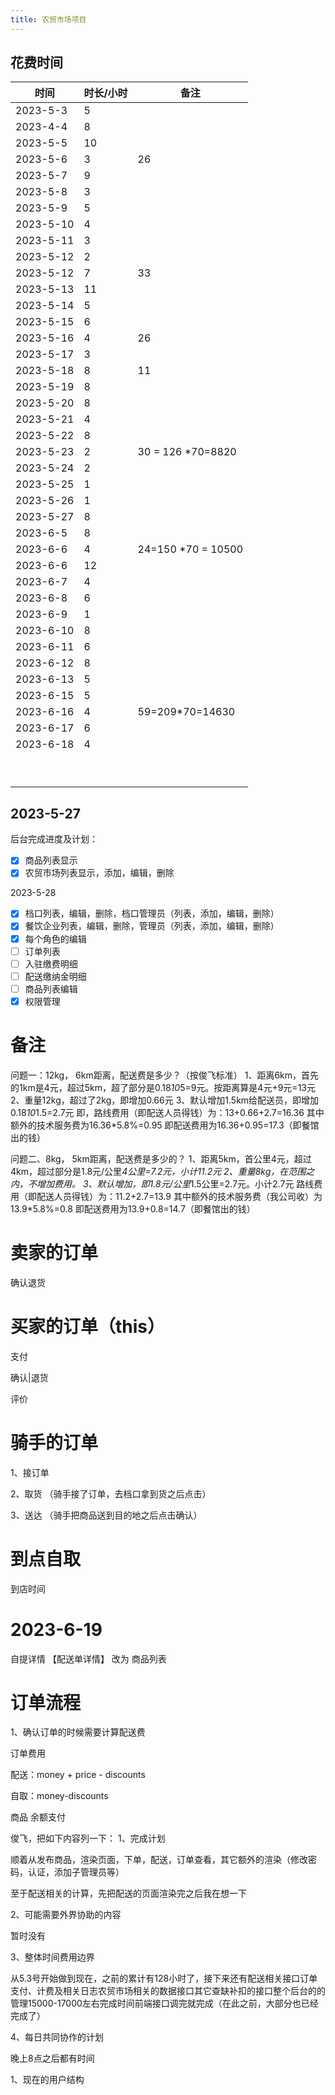 ```yaml
---
title: 农贸市场项目
---
```


## 花费时间

| 时间      | 时长/小时 | 备注                |
| --------- | --------- | ------------------- |
| 2023-5-3  | 5         |                     |
| 2023-4-4  | 8         |                     |
| 2023-5-5  | 10        |                     |
| 2023-5-6  | 3         | 26                  |
| 2023-5-7  | 9         |                     |
| 2023-5-8  | 3         |                     |
| 2023-5-9  | 5         |                     |
| 2023-5-10 | 4         |                     |
| 2023-5-11 | 3         |                     |
| 2023-5-12 | 2         |                     |
| 2023-5-12 | 7         | 33                  |
| 2023-5-13 | 11        |                     |
| 2023-5-14 | 5         |                     |
| 2023-5-15 | 6         |                     |
| 2023-5-16 | 4         | 26                  |
| 2023-5-17 | 3         |                     |
| 2023-5-18 | 8         | 11                  |
| 2023-5-19 | 8         |                     |
| 2023-5-20 | 8         |                     |
| 2023-5-21 | 4         |                     |
| 2023-5-22 | 8         |                     |
| 2023-5-23 | 2         | 30 = 126 *70=8820   |
| 2023-5-24 | 2         |                     |
| 2023-5-25 | 1         |                     |
| 2023-5-26 | 1         |                     |
| 2023-5-27 | 8         |                     |
| 2023-6-5  | 8         |                     |
| 2023-6-6  | 4         | 24=150  *70 = 10500 |
| 2023-6-6  | 12        |                     |
| 2023-6-7  | 4         |                     |
| 2023-6-8  | 6         |                     |
| 2023-6-9  | 1         |                     |
| 2023-6-10 | 8         |                     |
| 2023-6-11 | 6         |                     |
| 2023-6-12 | 8         |                     |
| 2023-6-13 | 5         |                     |
| 2023-6-15 | 5         |                     |
| 2023-6-16 | 4         | 59=209*70=14630     |
| 2023-6-17 | 6         |                     |
| 2023-6-18 | 4         |                     |
|           |           |                     |
|           |           |                     |
|           |           |                     |
|           |           |                     |
|           |           |                     |
|           |           |                     |
|           |           |                     |
|           |           |                     |
|           |           |                     |

## 2023-5-27

后台完成进度及计划：

- [x] 商品列表显示
- [x] 农贸市场列表显示，添加，编辑，删除

2023-5-28

- [x] 档口列表，编辑，删除，档口管理员（列表，添加，编辑，删除）
- [x] 餐饮企业列表，编辑，删除，管理员（列表，添加，编辑，删除）
- [x] 每个角色的编辑
- [ ] 订单列表
- [ ] 入驻缴费明细
- [ ] 配送缴纳金明细
- [ ] 商品列表编辑
- [x] 权限管理

# 备注

问题一：12kg， 6km距离，配送费是多少？（按俊飞标准）
1、距离6km，首先的1km是4元，超过5km，超了部分是0.18*10*5=9元。按距离算是4元+9元=13元
2、重量12kg，超过了2kg，即增加0.66元
3、默认增加1.5km给配送员，即增加0.18*10*1.5=2.7元
即，路线费用（即配送人员得钱）为：13+0.66+2.7=16.36
其中额外的技术服务费为16.36*5.8%=0.95
即配送费用为16.36+0.95=17.3（即餐馆出的钱）



问题二、8kg， 5km距离，配送费是多少的？
1、距离5km，首公里4元，超过4km，超过部分是1.8元/公里*4公里=7.2元，小计11.2元
2、重量8kg，在范围之内，不增加费用。
3、默认增加，即1.8元/公里*1.5公里=2.7元。小计2.7元
路线费用（即配送人员得钱）为：11.2+2.7=13.9
其中额外的技术服务费（我公司收）为13.9*5.8%=0.8
即配送费用为13.9+0.8=14.7（即餐馆出的钱）





# 卖家的订单

确认退货

# 买家的订单（this）

支付

确认|退货

评价

# 骑手的订单

1、接订单

2、取货 （骑手接了订单，去档口拿到货之后点击）

3、送达 （骑手把商品送到目的地之后点击确认）

# 到点自取

到店时间

# 2023-6-19

自提详情 【配送单详情】 改为 商品列表



# 订单流程

1、确认订单的时候需要计算配送费



订单费用

配送：money + price - discounts

自取：money-discounts

商品 余额支付















































俊飞，把如下内容列一下：
1、完成计划

顺着从发布商品，渲染页面，下单，配送，订单查看，其它额外的渲染（修改密码，认证，添加子管理员等）

至于配送相关的计算，先把配送的页面渲染完之后我在想一下

2、可能需要外界协助的内容

暂时没有

3、整体时间费用边界

从5.3号开始做到现在，之前的累计有128小时了，接下来还有配送相关接口订单支付、计费及相关日志农贸市场相关的数据接口其它查缺补扣的接口整个后台的的管理15000-17000左右完成时间前端接口调完就完成（在此之前，大部分也已经完成了）

4、每日共同协作的计划

晚上8点之后都有时间

1、现在的用户结构



















